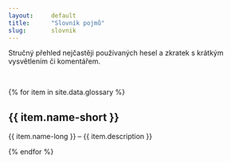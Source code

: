 ```yaml
---
layout:     default
title:      "Slovník pojmů"
slug:       slovnik
---
```

<!--
ukázka jak používat hesla v textech stránek: {% include glossary.html id='chmu' %}
-->

<p>Stručný přehled nejčastěji používaných hesel a zkratek s krátkým vysvětlením či komentářem.</p>
<p>&nbsp;</p>

{% for item in site.data.glossary %}
<h2 id="{{ item.id }}" class="notransform">{{ item.name-short }}</h2>
<p>{{ item.name-long }} &ndash; {{ item.description }}</p>
{% endfor %}
